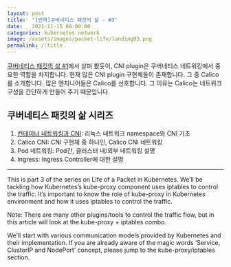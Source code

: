 ```yaml
---
layout: post
title:  "[번역]쿠버네티스 패킷의 삶 - #3"
date:   2021-11-15 00:00:00
categories: kubernetes network
image: /assets/images/packet-life/landing03.png
permalink: /:title
---
```

[쿠버네티스 패킷의 삶 #1](/packet-network1)에서 살펴 봤듯이, CNI plugin은 쿠버네티스 네트워킹에서 중요한 역할을 차지합니다. 현재 많은 CNI plugin 구현체들이 존재합니다. 그 중 Calico를 소개합니다. 많은 엔지니어들은 Calico를 선호합니다. 그 이유는 Calico는 네트워크 구성을 간단하게 만들어 주기 때문입니다.

## 쿠버네티스 패킷의 삶 시리즈

1. [컨테이너 네트워킹과 CNI](/packet-network1): 리눅스 네트워크 namespace와 CNI 기초
2. Calico CNI: CNI 구현체 중 하나인, Calico CNI 네트워킹
3. Pod 네트워킹: Pod간, 클러스터 내/외부 네트워킹 설명
4. Ingress: Ingress Controller에 대한 설명

---


This is part 3 of the series on Life of a Packet in Kubernetes. We’ll be tackling how Kubernetes’s kube-proxy component uses iptables to control the traffic. It’s important to know the role of kube-proxy in Kubernetes environment and how it uses iptables to control the traffic.

Note: There are many other plugins/tools to control the traffic flow, but in this article will look at the kube-proxy + iptables combo.

We’ll start with various communication models provided by Kubernetes and their implementation. If you are already aware of the magic words ‘Service, ClusterIP and NodePort’ concept, please jump to the kube-proxy/iptables section.